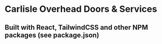 # Carlisle Overhead Doors & Services

## Built with React, TailwindCSS and other NPM packages (see package.json)
